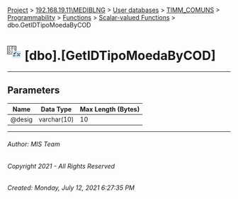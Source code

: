 #### 

[Project](../../../../../../index.md) > [192.168.19.11\\MEDIBLNG](../../../../../index.md) > [User databases](../../../../index.md) > [TIMM_COMUNS](../../../index.md) > [Programmability](../../index.md) > [Functions](../index.md) > [Scalar-valued Functions](Scalar-valued_Functions.md) > dbo.GetIDTipoMoedaByCOD

# ![Scalar-valued Functions](../../../../../../Images/Function_Scalar32.png) [dbo].[GetIDTipoMoedaByCOD]

---

## <a name="#parameters"></a>Parameters

| Name | Data Type | Max Length (Bytes) |
|---|---|---|
| @desig | varchar(10) | 10 |


---

###### Author:  MIS Team

###### Copyright 2021 - All Rights Reserved

###### Created: Monday, July 12, 2021 6:27:35 PM

